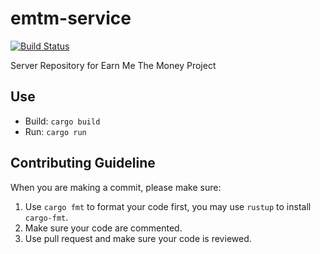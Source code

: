 # emtm-service
[![Build Status](https://travis-ci.com/earn-me-some-money/emtm-service.svg?branch=master)](https://travis-ci.com/earn-me-some-money/emtm-service)

Server Repository for Earn Me The Money Project

## Use

- Build: `cargo build`
- Run: `cargo run`

## Contributing Guideline
When you are making a commit, please make sure:

1. Use `cargo fmt` to format your code first, you may use `rustup` to install `cargo-fmt`.
2. Make sure your code are commented.
3. Use pull request and make sure your code is reviewed.